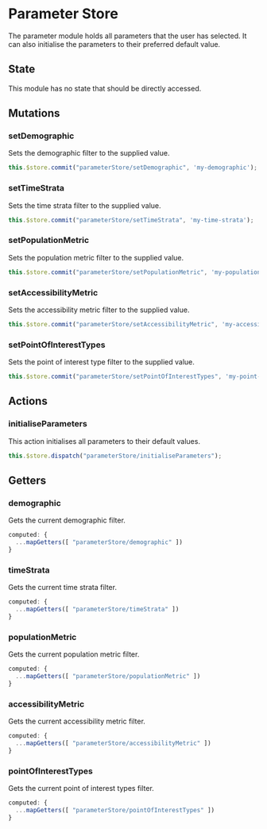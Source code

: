 # Parameter Store

The parameter module holds all parameters that the user has selected. It can also initialise the parameters to their preferred default value.

## State

This module has no state that should be directly accessed.

## Mutations

### setDemographic
Sets the demographic filter to the supplied value.
```js
this.$store.commit("parameterStore/setDemographic", 'my-demographic');
```

### setTimeStrata
Sets the time strata filter to the supplied value.
```js
this.$store.commit("parameterStore/setTimeStrata", 'my-time-strata');
```

### setPopulationMetric
Sets the population metric filter to the supplied value.
```js
this.$store.commit("parameterStore/setPopulationMetric", 'my-population-metric');
```

### setAccessibilityMetric
Sets the accessibility metric filter to the supplied value.
```js
this.$store.commit("parameterStore/setAccessibilityMetric", 'my-accessibility-metric');
```

### setPointOfInterestTypes
Sets the point of interest type filter to the supplied value.
```js
this.$store.commit("parameterStore/setPointOfInterestTypes", 'my-point-of-interest-type');
```

## Actions

### initialiseParameters
This action initialises all parameters to their default values.
```js
this.$store.dispatch("parameterStore/initialiseParameters");
```

## Getters

### demographic
Gets the current demographic filter.
```js
computed: {
  ...mapGetters([ "parameterStore/demographic" ])
}
```

### timeStrata
Gets the current time strata filter.
```js
computed: {
  ...mapGetters([ "parameterStore/timeStrata" ])
}
```

### populationMetric
Gets the current population metric filter.
```js
computed: {
  ...mapGetters([ "parameterStore/populationMetric" ])
}
```

### accessibilityMetric
Gets the current accessibility metric filter.
```js
computed: {
  ...mapGetters([ "parameterStore/accessibilityMetric" ])
}
```

### pointOfInterestTypes
Gets the current point of interest types filter.
```js
computed: {
  ...mapGetters([ "parameterStore/pointOfInterestTypes" ])
}
```
